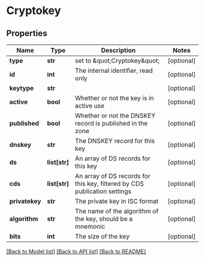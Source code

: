 # Cryptokey

## Properties
Name | Type | Description | Notes
------------ | ------------- | ------------- | -------------
**type** | **str** | set to \&quot;Cryptokey\&quot; | [optional] 
**id** | **int** | The internal identifier, read only | [optional] 
**keytype** | **str** |  | [optional] 
**active** | **bool** | Whether or not the key is in active use | [optional] 
**published** | **bool** | Whether or not the DNSKEY record is published in the zone | [optional] 
**dnskey** | **str** | The DNSKEY record for this key | [optional] 
**ds** | **list[str]** | An array of DS records for this key | [optional] 
**cds** | **list[str]** | An array of DS records for this key, filtered by CDS publication settings | [optional] 
**privatekey** | **str** | The private key in ISC format | [optional] 
**algorithm** | **str** | The name of the algorithm of the key, should be a mnemonic | [optional] 
**bits** | **int** | The size of the key | [optional] 

[[Back to Model list]](../README.md#documentation-for-models) [[Back to API list]](../README.md#documentation-for-api-endpoints) [[Back to README]](../README.md)

